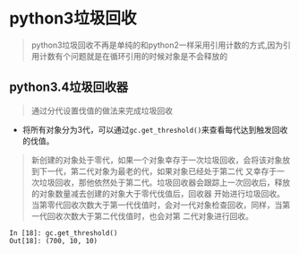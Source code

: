 # python3垃圾回收
> python3垃圾回收不再是单纯的和python2一样采用引用计数的方式,因为引用计数有个问题就是在循环引用的时候对象是不会释放的

## python3.4垃圾回收器
> 通过分代设置伐值的做法来完成垃圾回收

- 将所有对象分为3代，可以通过`gc.get_threshold()`来查看每代达到触发回收的伐值。
> 新创建的对象处于零代，如果一个对象幸存于一次垃圾回收，会将该对象放到下一代，第二代对象为最老的代，如果对象已经处于第二代
又幸存于一次垃圾回收，那他依然处于第二代。垃圾回收器会跟踪上一次回收后，释放的对象数量减去创建的对象大于零代伐值后，回收器
开始进行垃圾回收。当第零代回收次数大于第一代伐值时，会对一代对象检查回收，同样，当第一代回收次数大于第二代伐值时，也会对第
二代对象进行回收。
```
In [18]: gc.get_threshold()
Out[18]: (700, 10, 10)
```
